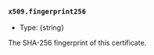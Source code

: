 ### `x509.fingerprint256`

<!-- YAML
added: v15.6.0
-->

* Type: {string}

The SHA-256 fingerprint of this certificate.
